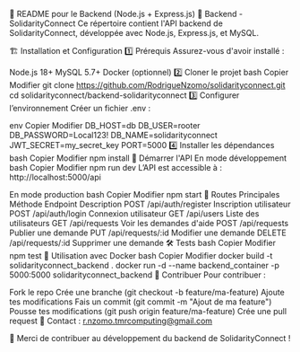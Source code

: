 📌 README pour le Backend (Node.js + Express.js)
📂 Backend - SolidarityConnect
Ce répertoire contient l'API backend de SolidarityConnect, développée avec Node.js, Express.js, et MySQL.

🏗 Installation et Configuration
1️⃣ Prérequis
Assurez-vous d'avoir installé :

Node.js 18+
MySQL 5.7+
Docker (optionnel)
2️⃣ Cloner le projet
bash
Copier
Modifier
git clone https://github.com/RodrigueNzomo/solidarityconnect.git
cd solidarityconnect/backend-solidarityconnect
3️⃣ Configurer l’environnement
Créer un fichier .env :

env
Copier
Modifier
DB_HOST=db
DB_USER=rooter
DB_PASSWORD=Local123!
DB_NAME=solidarityconnect
JWT_SECRET=my_secret_key
PORT=5000
4️⃣ Installer les dépendances
bash
Copier
Modifier
npm install
🚀 Démarrer l'API
En mode développement
bash
Copier
Modifier
npm run dev
L’API est accessible à : http://localhost:5000/api

En mode production
bash
Copier
Modifier
npm start
📜 Routes Principales
Méthode	Endpoint	Description
POST	/api/auth/register	Inscription utilisateur
POST	/api/auth/login	Connexion utilisateur
GET	/api/users	Liste des utilisateurs
GET	/api/requests	Voir les demandes d'aide
POST	/api/requests	Publier une demande
PUT	/api/requests/:id	Modifier une demande
DELETE	/api/requests/:id	Supprimer une demande
🛠 Tests
bash
Copier
Modifier
npm test
🐳 Utilisation avec Docker
bash
Copier
Modifier
docker build -t solidarityconnect_backend .
docker run -d --name backend_container -p 5000:5000 solidarityconnect_backend
📌 Contribuer
Pour contribuer :

Fork le repo
Crée une branche (git checkout -b feature/ma-feature)
Ajoute tes modifications
Fais un commit (git commit -m "Ajout de ma feature")
Pousse tes modifications (git push origin feature/ma-feature)
Crée une pull request
📧 Contact : r.nzomo.tmrcomputing@gmail.com

🚀 Merci de contribuer au développement du backend de SolidarityConnect !